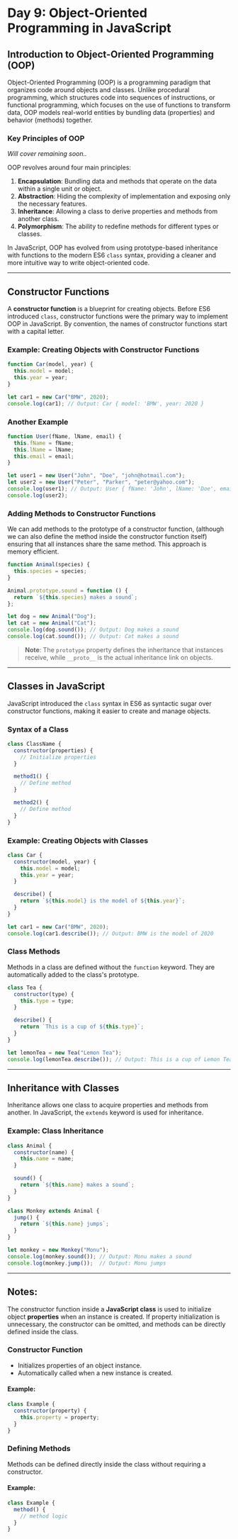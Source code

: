 # Day 9: Object-Oriented Programming in JavaScript

## Introduction to Object-Oriented Programming (OOP)
Object-Oriented Programming (OOP) is a programming paradigm that organizes code around objects and classes. Unlike procedural programming, which structures code into sequences of instructions, or functional programming, which focuses on the use of functions to transform data, OOP models real-world entities by bundling data (properties) and behavior (methods) together.

### Key Principles of OOP
_Will cover remaining soon.._

OOP revolves around four main principles:

1. **Encapsulation**: Bundling data and methods that operate on the data within a single unit or object.
2. **Abstraction**: Hiding the complexity of implementation and exposing only the necessary features.
3. **Inheritance**: Allowing a class to derive properties and methods from another class.
4. **Polymorphism**: The ability to redefine methods for different types or classes.

In JavaScript, OOP has evolved from using prototype-based inheritance with functions to the modern ES6 `class` syntax, providing a cleaner and more intuitive way to write object-oriented code.

---

## Constructor Functions
A **constructor function** is a blueprint for creating objects. Before ES6 introduced `class`, constructor functions were the primary way to implement OOP in JavaScript. By convention, the names of constructor functions start with a capital letter.

### Example: Creating Objects with Constructor Functions
```javascript
function Car(model, year) {
  this.model = model;
  this.year = year;
}

let car1 = new Car("BMW", 2020);
console.log(car1); // Output: Car { model: 'BMW', year: 2020 }
```

### Another Example
```javascript
function User(fName, lName, email) {
  this.fName = fName;
  this.lName = lName;
  this.email = email;
}

let user1 = new User("John", "Doe", "john@hotmail.com");
let user2 = new User("Peter", "Parker", "peter@yahoo.com");
console.log(user1); // Output: User { fName: 'John', lName: 'Doe', email: '
console.log(user2);
```

### Adding Methods to Constructor Functions
We can add methods to the prototype of a constructor function, (although we can also define the method inside the constructor function itself) ensuring that all instances share the same method. This approach is memory efficient.

```javascript
function Animal(species) {
  this.species = species;
}

Animal.prototype.sound = function () {
  return `${this.species} makes a sound`;
};

let dog = new Animal("Dog");
let cat = new Animal("Cat");
console.log(dog.sound()); // Output: Dog makes a sound
console.log(cat.sound()); // Output: Cat makes a sound
```

> **Note**: The `prototype` property defines the inheritance that instances receive, while `__proto__` is the actual inheritance link on objects.

---

## Classes in JavaScript
JavaScript introduced the `class` syntax in ES6 as syntactic sugar over constructor functions, making it easier to create and manage objects.

### Syntax of a Class
```javascript
class ClassName {
  constructor(properties) {
    // Initialize properties
  }

  method1() {
    // Define method
  }

  method2() {
    // Define method
  }
}
```

### Example: Creating Objects with Classes
```javascript
class Car {
  constructor(model, year) {
    this.model = model;
    this.year = year;
  }

  describe() {
    return `${this.model} is the model of ${this.year}`;
  }
}

let car1 = new Car("BMW", 2020);
console.log(car1.describe()); // Output: BMW is the model of 2020
```

### Class Methods
Methods in a class are defined without the `function` keyword. They are automatically added to the class's prototype.

```javascript
class Tea {
  constructor(type) {
    this.type = type;
  }

  describe() {
    return `This is a cup of ${this.type}`;
  }
}

let lemonTea = new Tea("Lemon Tea");
console.log(lemonTea.describe()); // Output: This is a cup of Lemon Tea
```

---

## Inheritance with Classes
Inheritance allows one class to acquire properties and methods from another. In JavaScript, the `extends` keyword is used for inheritance.

### Example: Class Inheritance
```javascript
class Animal {
  constructor(name) {
    this.name = name;
  }

  sound() {
    return `${this.name} makes a sound`;
  }
}

class Monkey extends Animal {
  jump() {
    return `${this.name} jumps`;
  }
}

let monkey = new Monkey("Monu");
console.log(monkey.sound()); // Output: Monu makes a sound
console.log(monkey.jump());  // Output: Monu jumps
```

---
## Notes:
The constructor function inside a **JavaScript class** is used to initialize object **properties** when an instance is created. If property initialization is unnecessary, the constructor can be omitted, and methods can be directly defined inside the class.

### Constructor Function

- Initializes properties of an object instance.
- Automatically called when a new instance is created.

#### Example:

```javascript
class Example {
  constructor(property) {
    this.property = property;
  }
}
```

### Defining Methods

Methods can be defined directly inside the class without requiring a constructor.

#### Example:

```javascript
class Example {
  method() {
    // method logic
  }
}
